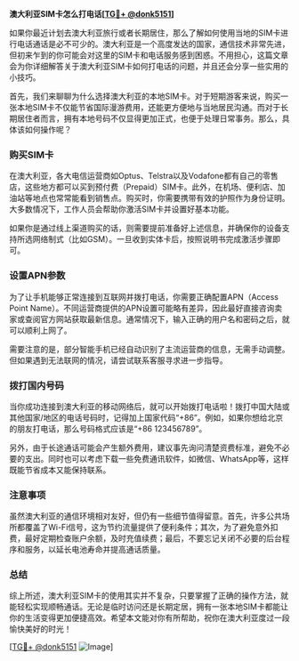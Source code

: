 **澳大利亚SIM卡怎么打电话[[TG💪+ @donk5151](https://t.me/s/donk5151)]**

如果你最近计划去澳大利亚旅行或者长期居住，那么了解如何使用当地的SIM卡进行电话通话是必不可少的。澳大利亚是一个高度发达的国家，通信技术非常先进，但初来乍到的你可能会对这里的SIM卡和电话服务感到困惑。不用担心，这篇文章会为你详细解答关于澳大利亚SIM卡如何打电话的问题，并且还会分享一些实用的小技巧。

首先，我们来聊聊为什么选择澳大利亚的本地SIM卡。对于短期游客来说，购买一张本地SIM卡不仅能节省国际漫游费用，还能更方便地与当地居民沟通。而对于长期居住者而言，拥有本地号码不仅显得更加正式，也便于处理日常事务。那么，具体该如何操作呢？

### 购买SIM卡

在澳大利亚，各大电信运营商如Optus、Telstra以及Vodafone都有自己的零售店，这些地方都可以买到预付费（Prepaid）SIM卡。此外，在机场、便利店、加油站等地点也常常能看到销售点。购买时，你需要携带有效的护照作为身份证明。大多数情况下，工作人员会帮助你激活SIM卡并设置好基本功能。

如果你是通过线上渠道购买的话，则需要提前准备好上述信息，并确保你的设备支持所选网络制式（比如GSM）。一旦收到实体卡后，按照说明书完成激活步骤即可。

### 设置APN参数

为了让手机能够正常连接到互联网并拨打电话，你需要正确配置APN（Access Point Name）。不同运营商提供的APN设置可能略有差异，因此最好直接咨询卖家或查阅官方网站获取最新信息。通常情况下，输入正确的用户名和密码之后，就可以顺利上网了。

需要注意的是，部分智能手机已经自动识别了主流运营商的信息，无需手动调整。但如果遇到无法联网的情况，请尝试联系客服寻求进一步指导。

### 拨打国内号码

当你成功连接到澳大利亚的移动网络后，就可以开始拨打电话啦！拨打中国大陆或其他国家/地区的电话号码时，记得加上国家代码“+86”。例如，如果你想给北京的朋友打电话，那么号码格式应该是“+86 123456789”。

另外，由于长途通话可能会产生额外费用，建议事先询问清楚资费标准，避免不必要的支出。同时也可以考虑下载一些免费通讯软件，如微信、WhatsApp等，这样既能节省成本又能保持联系。

### 注意事项

虽然澳大利亚的通信环境相对友好，但仍有一些细节值得留意。首先，许多公共场所都覆盖了Wi-Fi信号，这为节约流量提供了便利条件；其次，为了避免意外扣费，最好定期检查账户余额，及时充值续费；最后，不要忘记关闭不必要的后台程序和服务，以延长电池寿命并提高通话质量。

### 总结

综上所述，澳大利亚SIM卡的使用其实并不复杂，只要掌握了正确的操作方法，就能轻松实现顺畅通话。无论是临时访问还是长期定居，拥有一张本地SIM卡都能让你的生活变得更加便捷高效。希望本文能对你有所帮助，祝你在澳大利亚度过一段愉快美好的时光！

[[TG💪+ @donk5151](https://t.me/s/donk5151) ![Image](https://i.postimg.cc/rwNCRYN7/Snipaste-2025-04-30-17-27-05.png)]